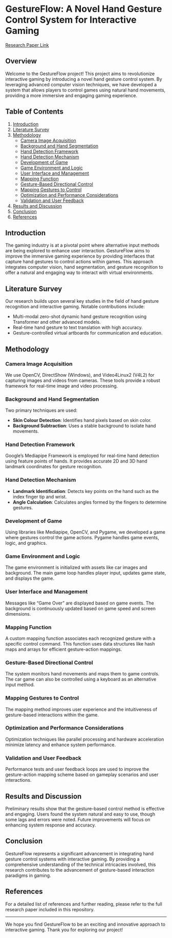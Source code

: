 # GestureFlow: A Novel Hand Gesture Control System for Interactive Gaming

[Research Paper Link](#https://utfs.io/f/250ddf99-3f84-41cd-a30c-3c8996d12b44-dw7ncv.pdf)

## Overview

Welcome to the GestureFlow project! This project aims to revolutionize interactive gaming by introducing a novel hand gesture control system. By leveraging advanced computer vision techniques, we have developed a system that allows players to control games using natural hand movements, providing a more immersive and engaging gaming experience.

## Table of Contents

1. [Introduction](#introduction)
2. [Literature Survey](#literature-survey)
3. [Methodology](#methodology)
    - [Camera Image Acquisition](#camera-image-acquisition)
    - [Background and Hand Segmentation](#background-and-hand-segmentation)
    - [Hand Detection Framework](#hand-detection-framework)
    - [Hand Detection Mechanism](#hand-detection-mechanism)
    - [Development of Game](#development-of-game)
    - [Game Environment and Logic](#game-environment-and-logic)
    - [User Interface and Management](#user-interface-and-management)
    - [Mapping Function](#mapping-function)
    - [Gesture-Based Directional Control](#gesture-based-directional-control)
    - [Mapping Gestures to Control](#mapping-gestures-to-control)
    - [Optimization and Performance Considerations](#optimization-and-performance-considerations)
    - [Validation and User Feedback](#validation-and-user-feedback)
4. [Results and Discussion](#results-and-discussion)
5. [Conclusion](#conclusion)
6. [References](#references)

## Introduction

The gaming industry is at a pivotal point where alternative input methods are being explored to enhance user interaction. GestureFlow aims to improve the immersive gaming experience by providing interfaces that capture hand gestures to control actions within games. This approach integrates computer vision, hand segmentation, and gesture recognition to offer a natural and engaging way to interact with virtual environments.

## Literature Survey

Our research builds upon several key studies in the field of hand gesture recognition and interactive gaming. Notable contributions include:
- Multi-modal zero-shot dynamic hand gesture recognition using Transformer and other advanced models.
- Real-time hand gesture to text translation with high accuracy.
- Gesture-controlled virtual artboards for communication and education.

## Methodology

### Camera Image Acquisition

We use OpenCV, DirectShow (Windows), and Video4Linux2 (V4L2) for capturing images and videos from cameras. These tools provide a robust framework for real-time image and video processing.

### Background and Hand Segmentation

Two primary techniques are used:
- **Skin Colour Detection**: Identifies hand pixels based on skin color.
- **Background Subtraction**: Uses a stable background to isolate hand movements.

### Hand Detection Framework

Google’s Mediapipe Framework is employed for real-time hand detection using feature points of hands. It provides accurate 2D and 3D hand landmark coordinates for gesture recognition.

### Hand Detection Mechanism

- **Landmark Identification**: Detects key points on the hand such as the index finger tip and wrist.
- **Angle Calculation**: Calculates angles formed by the fingers to determine gestures.

### Development of Game

Using libraries like Mediapipe, OpenCV, and Pygame, we developed a game where gestures control the game actions. Pygame handles game events, logic, and graphics.

### Game Environment and Logic

The game environment is initialized with assets like car images and background. The main game loop handles player input, updates game state, and displays the game.

### User Interface and Management

Messages like “Game Over” are displayed based on game events. The background is continuously updated based on game speed and screen dimensions.

### Mapping Function

A custom mapping function associates each recognized gesture with a specific control command. This function uses data structures like hash maps and arrays for efficient gesture-action mappings.

### Gesture-Based Directional Control

The system monitors hand movements and maps them to game controls. The car game can also be controlled using a keyboard as an alternative input method.

### Mapping Gestures to Control

The mapping method improves user experience and the intuitiveness of gesture-based interactions within the game.

### Optimization and Performance Considerations

Optimization techniques like parallel processing and hardware acceleration minimize latency and enhance system performance.

### Validation and User Feedback

Performance tests and user feedback loops are used to improve the gesture-action mapping scheme based on gameplay scenarios and user interactions.

## Results and Discussion

Preliminary results show that the gesture-based control method is effective and engaging. Users found the system natural and easy to use, though some lags and errors were noted. Future improvements will focus on enhancing system response and accuracy.

## Conclusion

GestureFlow represents a significant advancement in integrating hand gesture control systems with interactive gaming. By providing a comprehensive understanding of the technical intricacies involved, this research contributes to the advancement of gesture-based interaction paradigms in gaming.

## References

For a detailed list of references and further reading, please refer to the full research paper included in this repository.

---

We hope you find GestureFlow to be an exciting and innovative approach to interactive gaming. Thank you for exploring our project!
